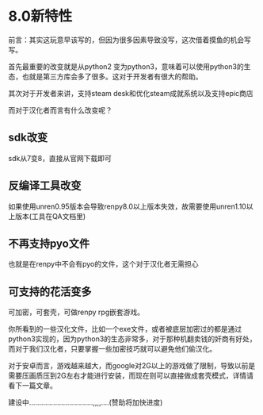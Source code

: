 # 8.0新特性


前言：其实这玩意早该写的，但因为很多因素导致没写，这次借着摸鱼的机会写写。

首先最重要的改变就是从python2 变为python3，意味着可以使用python3的生态，也就是第三方库会多了很多。这对于开发者有很大的帮助。

其次对于开发者来讲，支持steam desk和优化steam成就系统以及支持epic商店

而对于汉化者而言有什么改变呢？


## sdk改变

sdk从7变8，直接从官网下载即可

## 反编译工具改变

如果使用unren0.95版本会导致renpy8.0以上版本失效，故需要使用unren1.10以上版本(工具在QA文档里)

## 不再支持pyo文件

也就是在renpy中不会有pyo的文件，这个对于汉化者无需担心

## 可支持的花活变多

可加密，可套壳，可做renpy rpg嵌套游戏。

你所看到的一些汉化文件，比如一个exe文件，或者被底层加密过的都是通过python3实现的，因为python3的生态非常多，对于那种机翻卖钱的奸商有好处，而对于我们汉化者，只要掌握一些加密技巧就可以避免他们偷汉化。

对于安卓而言，游戏越来越大，而google对2G以上的游戏做了限制，导致以前是需要压画质压到2G左右才能进行安装，而现在则可以直接做成套壳模式，详情请看下一篇文章。

建设中................................,,,,....(赞助将加快进度)